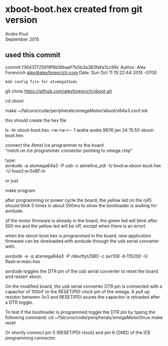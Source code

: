 # xboot-boot.hex created from git version

Andre Pool  
September 2015

## used this commit
commit f36431725919f9b16baef7b0b3a383fefa7cc99c
Author: Alex Forencich <alex@alexforencich.com>
Date:   Sun Oct 11 15:22:44 2015 -0700

    Add config file for atxmega32a4u

git clone https://github.com/alexforencich/xboot.git

cd xboot

make ~/falcons/code/peripherals/xmegaMotor/xboot/x64a3.conf.mk

this should create the hex file

ls -tlr xboot-boot.hex
-rw-rw-r-- 1 andre andre 9676 jan 24 15:50 xboot-boot.hex

connect the Atmel ice programmer to the board  
"notch on ice programmer connector pointing to xmega chip"

type:  
avrdude -p atxmega64a3 -P usb -c atmelice_pdi -U boot:w:xboot-boot.hex -U fuse2:w:0xBF:m

or just

make program

after programming or power cycle the board, the yellow led on the rj45 should blink 5 times
in about 500ms to show the bootloader is waiting for avrdude.

(if the motor firmware is already in the board, the green led will blink after 500 ms and the
yellow led will be off, except when there is an error)

when the xboot-boot.hex is programmed in the board, new application firmware can be dowloaded
with avrdude through the usb serial converter with:

avrdude -e -p atxmega64a3 -P /dev/ttyUSB0 -c avr109 -b 115200 -U flash:w:main.hex

avrdude toggles the DTR pin of the usb serial converter to reset the board and restart xboot.

On the modified board, the usb serial converter DTR pin is connected with a capacitor of 100nF to
the RESET/PDI clock pin of the xmega. A pull up resistor between 3v3 and RESET/PDI asures the
capacitor is reloaded after a DTR toggle.

To test if the bootloader is programmed toggle the DTR pin by typing the following command:
cd ~/falcons/code/peripherals/xmegaMotor/linux
make reset

Or shortly connect pin 5 (RESET/PDI clock) and pin 6 (GND) of the ICE programming connector.

